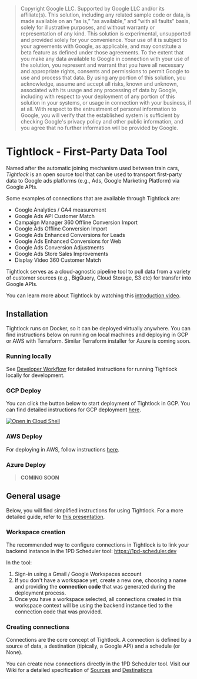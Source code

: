 >Copyright Google LLC. Supported by Google LLC and/or its affiliate(s). This solution, including any related sample code or data, is made available on an “as is,” “as available,” and “with all faults” basis, solely for illustrative purposes, and without warranty or representation of any kind. This solution is experimental, unsupported and provided solely for your convenience. Your use of it is subject to your agreements with Google, as applicable, and may constitute a beta feature as defined under those agreements. To the extent that you make any data available to Google in connection with your use of the solution, you represent and warrant that you have all necessary and appropriate rights, consents and permissions to permit Google to use and process that data. By using any portion of this solution, you acknowledge, assume and accept all risks, known and unknown, associated with its usage and any processing of data by Google, including with respect to your deployment of any portion of this solution in your systems, or usage in connection with your business, if at all. With respect to the entrustment of personal information to Google, you will verify that the established system is sufficient by checking Google's privacy policy and other public information, and you agree that no further information will be provided by Google.


# Tightlock - First-Party Data Tool

Named after the automatic joining mechanism used between train cars, *Tightlock* is an open source tool that can be used to transport first-party data to Google ads platforms (e.g., Ads, Google Marketing Platform) via Google APIs.

Some examples of connections that are available through Tightlock are:

- Google Analytics / GA4 measurement 
- Google Ads API Customer Match
- Campaign Manager 360 Offline Conversion Import
- Google Ads Offline Conversion Import
- Google Ads Enhanced Conversions for Leads
- Google Ads Enhanced Conversions for Web
- Google Ads Conversion Adjustments
- Google Ads Store Sales Improvements
- Display Video 360 Customer Match

Tightlock serves as a cloud-agnostic pipeline tool to pull data from a variety of customer sources (e.g., BigQuery, Cloud Storage, S3 etc) for transfer into Google APIs.

You can learn more about Tightlock by watching this [introduction video](https://www.youtube.com/watch?v=8Y5HZIZXyzo).

## Installation

Tightlock runs on Docker, so it can be deployed virtually anywhere. You can find instructions below on running on local machines and deploying in GCP or AWS with Terraform. Similar Terraform installer for Azure is coming soon.



### Running locally
See [Developer Workflow](https://github.com/google-marketing-solutions/Tightlock/wiki/4.-Developing-new-connections) for detailed instructions for running Tightlock locally for development.

### GCP Deploy

You can click the button below to start deployment of Tightlock in GCP. You can find detailed instructions for GCP deployment [here](https://github.com/google-marketing-solutions/Tightlock/tree/main/installer/gcp).

[![Open in Cloud Shell](https://gstatic.com/cloudssh/images/open-btn.svg)](https://shell.cloud.google.com/cloudshell/editor?cloudshell_git_repo=https%3A%2F%2Fgithub.com%2Fgoogle%2FTightlock&cloudshell_git_branch=main&cloudshell_open_in_editor=installer%2Fvariables.tfvars)


### AWS Deploy

For deploying in AWS, follow instructions [here](https://github.com/google-marketing-solutions/Tightlock/tree/main/installer/aws).

### Azure Deploy

> **COMING SOON**

## General usage

Below, you will find simplified instructions for using Tightlock. For a more detailed guide, refer to [this presentation](https://services.google.com/fh/files/misc/hack_a_tech_june_tightlock__.pdf).

### Workspace creation
The recommended way to configure connections in Tightlock is to link your backend instance in the 1PD Scheduler tool: https://1pd-scheduler.dev

In the tool:

1. Sign-in using a Gmail / Google Workspaces account
2. If you don't have a workspace yet, create a new one, choosing a name and providing the **connection code** that was generated during the deployment process. 
3. Once you have a workspace selected, all connections created in this workspace context will be using the backend instance tied to the connection code that was provided.

### Creating connections

Connections are the core concept of Tightlock. A connection is defined by a source of data, a destination (tipically, a Google API) and a schedule (or None).

You can create new connections directly in the 1PD Scheduler tool. Visit our Wiki for a detailed specification of [Sources](https://github.com/google-marketing-solutions/Tightlock/wiki/2.-Source-Specification) and [Destinations](https://github.com/google-marketing-solutions/Tightlock/wiki/1.-Destination-Specification)
